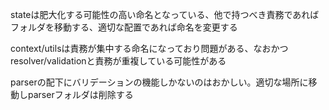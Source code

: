 stateは肥大化する可能性の高い命名となっている、他で持つべき責務であればフォルダを移動する、適切な配置であれば命名を変更する

context/utilsは責務が集中する命名になっており問題がある、なおかつresolver/validationと責務が重複している可能性がある

parserの配下にバリデーションの機能しかないのはおかしい。適切な場所に移動しparserフォルダは削除する